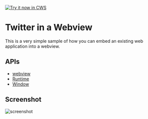 <a target="_blank" href="https://chrome.google.com/webstore/detail/cdoaecjofcnmeohdpfbnbaloohinpgpn">![Try it now in CWS](https://raw.github.com/GoogleChrome/chrome-app-samples/master/tryitnowbutton.png "Click here to install this sample from the Chrome Web Store")</a>


# Twitter in a Webview

This is a very simple sample of how you can embed an existing web application into a webview.

## APIs

* [webview](http://developer.chrome.com/apps/webview_tag.html)
* [Runtime](http://developer.chrome.com/apps/app.runtime.html)
* [Window](http://developer.chrome.com/apps/app.window.html)


## Screenshot
![screenshot](https://raw.github.com/mdittmer/chrome-app-samples/webview-samples/webview-samples/twitter-webview-client/assets/screenshot_1280_800.png)
